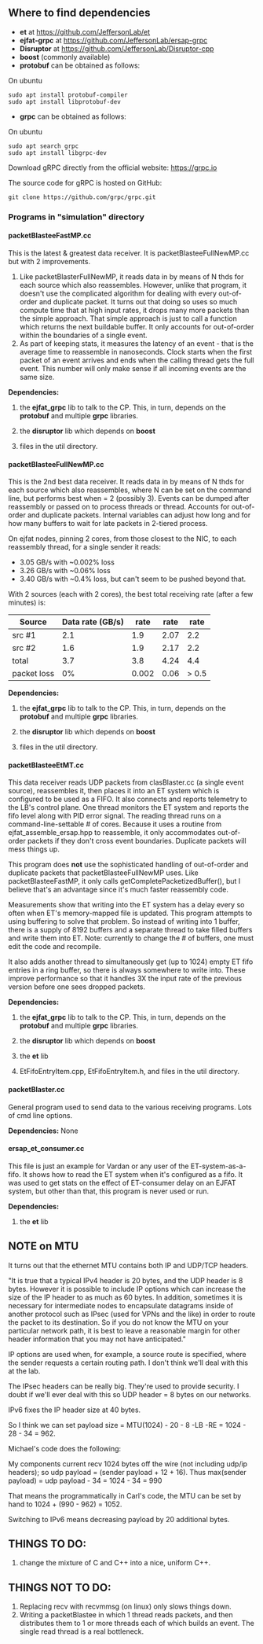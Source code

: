 ## Where to find dependencies

- **et**  at  https://github.com/JeffersonLab/et
- **ejfat-grpc**  at  https://github.com/JeffersonLab/ersap-grpc
- **Disruptor** at https://github.com/JeffersonLab/Disruptor-cpp
- **boost** (commonly available)
- **protobuf** can be obtained as follows:

On ubuntu

    sudo apt install protobuf-compiler
    sudo apt install libprotobuf-dev

- **grpc** can be obtained as follows:


On ubuntu

    sudo apt search grpc
    sudo apt install libgrpc-dev


Download gRPC directly from the official website: https://grpc.io

The source code for gRPC is hosted on GitHub:

    git clone https://github.com/grpc/grpc.git

### Programs in "simulation" directory
#### packetBlasteeFastMP.cc

This is the latest & greatest data receiver.
It is packetBlasteeFullNewMP.cc but with 2 improvements.
1) Like packetBlasterFullNewMP, it reads data in by means of N thds for each source
which also reassembles.
However, unlike that program, it doesn't use the complicated algorithm for
dealing with every out-of-order and duplicate packet. It turns out that doing
so uses so much compute time that at high input rates, it drops many more
packets than the simple approach. That simple approach is just to call a function
which returns the next buildable buffer. It only accounts for out-of-order
within the boundaries of a single event.
2) As part of keeping stats, it measures the latency of an event - that is the average time to reassemble in
nanoseconds. Clock starts when the first packet of an event arrives and ends when
the calling thread gets the full event. This number will only make sense if all
incoming events are the same size.

**Dependencies:**
 1) the **ejfat_grpc** lib to talk to the CP.
    This, in turn, depends on the **protobuf** and multiple **grpc** libraries.
 
 2) the **disruptor** lib which depends on **boost**
  
 3) files in the util directory.



#### packetBlasteeFullNewMP.cc

This is the 2nd best data receiver.
It reads data in by means of N thds for each source which also reassembles,
where N can be set on the command
line, but performs best when = 2 (possibly 3).
Events can be dumped after reassembly or passed on to process threads or thread.
Accounts for out-of-order and duplicate packets.
Internal variables can adjust how long and for how many buffers to wait for late packets in 2-tiered process.

On ejfat nodes, pinning 2 cores, from those closest to the NIC,
to each reassembly thread, for a single sender it reads:

 * 3.05 GB/s with ~0.002% loss
 * 3.26 GB/s with ~0.06%  loss
 * 3.40 GB/s with ~0.4%   loss, but can't seem to be pushed beyond that.

With 2 sources (each with 2 cores), the best total receiving rate (after a few minutes) is:

| Source | Data rate (GB/s) | rate | rate | rate |
---------|------------------|------|------|------|
| src #1 |  2.1 | 1.9  |  2.07  |   2.2  |
| src #2 |  1.6 | 1.9  |  2.17  |   2.2  |
|  total |  3.7 | 3.8  |  4.24  |   4.4  |
| packet loss | 0%  |  0.002 | 0.06 |  > 0.5  |


**Dependencies:**
 1) the **ejfat_grpc** lib to talk to the CP.
    This, in turn, depends on the **protobuf** and multiple **grpc** libraries.
 
 2) the **disruptor** lib which depends on **boost**
  
 3) files in the util directory.



#### packetBlasteeEtMT.cc

This data receiver reads UDP packets from clasBlaster.cc (a single event source),
reassembles it, then
places it into an ET system which is configured to be used as a FIFO.
It also connects and reports telemetry to the LB's control plane.
One thread monitors the ET system and reports the fifo level along with PID error signal.
The reading thread runs on a command-line-settable # of cores.
Because it uses a routine from ejfat_assemble_ersap.hpp to reassemble,
it only accommodates out-of-order packets if they don't cross event boundaries.
Duplicate packets will mess things up.

This program does <b>not</b> use the sophisticated handling of out-of-order and
duplicate packets that packetBlasteeFullNewMP uses. Like packetBlasteeFastMP,
it only calls getCompletePacketizedBuffer(), but I believe that's an advantage
since it's much faster reassembly code.

Measurements show that writing into the ET system has a delay every so
often when ET's memory-mapped file is updated.
This program attempts to using buffering to solve that problem. So instead of
writing into 1 buffer, there is a supply of 8192 buffers and a separate thread to
take filled buffers and write them into ET. Note: currently to change the #
of buffers, one must edit the code and recompile.

It also adds another thread to simultaneously get (up to 1024) 
empty ET fifo entries in a ring buffer, so there is always somewhere to write into.
These improve performance so that it handles 3X the input rate of the previous
version before one sees dropped packets.

**Dependencies:**
 1) the **ejfat_grpc** lib to talk to the CP.
    This, in turn, depends on the **protobuf** and multiple **grpc** libraries.
 
 2) the **disruptor** lib which depends on **boost**
 
 3) the **et** lib
  
 4) EtFifoEntryItem.cpp, EtFifoEntryItem.h, and files in the util directory.



#### packetBlaster.cc

General program used to send data to the various receiving programs. Lots of cmd line options.

**Dependencies:** None



#### ersap_et_consumer.cc

This file is just an example for Vardan or any user of the ET-system-as-a-fifo.
It shows how to read the ET system when it's configured as a fifo.
It was used to get stats on the effect of ET-consumer delay on an EJFAT system,
but other than that, this program is never used or run.

**Dependencies:**
1) the **et** lib



## NOTE on MTU


It turns out that the ethernet MTU contains both IP and UDP/TCP headers.

"It is true that a typical IPv4 header is 20 bytes, and the UDP header is 8 bytes.
However it is possible to include IP options which can increase the size of the
IP header to as much as 60 bytes. In addition, sometimes it is necessary for
intermediate nodes to encapsulate datagrams inside of another protocol such as
IPsec (used for VPNs and the like) in order to route the packet to its destination.
So if you do not know the MTU on your particular network path, it is best to leave
a reasonable margin for other header information that you may not have anticipated."

IP options are used when, for example, a source route is specified,
where the sender requests a certain routing path. I don't think we'll deal with this at the lab.

The IPsec headers can be really big. They're used to provide security.
I doubt if we'll ever deal with this so UDP header = 8 bytes on our networks.

IPv6 fixes the IP header size at 40 bytes.

So I think we can set payload size = MTU(1024) - 20 - 8 -LB -RE = 1024 - 28 - 34 = 962.


Michael's code does the following:

My components current recv 1024 bytes off the wire (not including udp/ip headers);
so udp payload = (sender payload + 12 + 16).
Thus max(sender payload) = udp payload - 34 = 1024 - 34 = 990


That means the programmatically in Carl's code, the MTU can be set by hand to 1024 + (990 - 962) = 1052.

Switching to IPv6 means decreasing payload by 20 additional bytes.


## THINGS TO DO:

1) change the mixture of C and C++ into a nice, uniform C++.

## THINGS NOT TO DO:

1) Replacing recv with recvmmsg (on linux) only slows things down.
2) Writing a packetBlastee in which 1 thread reads packets, and then distributes
them to 1 or more threads each of which builds an event. The single
read thread is a real bottleneck.

